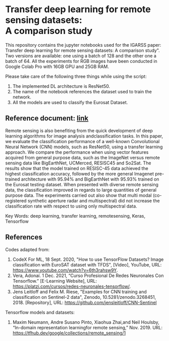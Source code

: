 # Transfer deep learning for remote sensing datasets: <br/> A comparison study

This repository contains the jupyter notebooks used for the IGARSS paper: Transfer deep learning for remote sensing datasets: 
A comparison study". Two versions are available: one using a batch of 128 and the other one a batch of 64. All the experiments for RGB images have been conducted in Google  Colab  Pro  with  16GB  GPU  and  25GB  RAM.

Please take care of the following three things while using the script:<br/>
1. The implemented DL architecture is ResNet50. <br/>
2. The name of the notebook references the dataset used to train the network. <br/>
3. All the models are used to classify the Eurosat Dataset. <br/>

## Reference document: [link](link)

Remote  sensing  is  also  benefiting  from  the  quick  development  of  deep  learning  algorithms  for  image  analysis  andclassification  tasks.   In  this  paper,  we  evaluate  the  classification  performance  of  a  well-known  Convolutional  Neural Network  (CNN)  models,  such  as  ResNet50,  using  a  transfer  learning  approach.   We  compare  the  performance  when using  vector features  acquired  from  general  purpose  data, such  as  the  ImageNet  versus  remote  sensing  data  like BigEarthNet, UCMerced, RESISC45 and So2Sat.  The results show that the model trained on RESISC-45 data  achieved  the  highest  classification  accuracy,  followed by  the  more  general  Imagenet  pre-trained  architecture  with 95.94%  and  BigEarthNet  with  95.93%  trained  on  the  Eurosat testing dataset. When presented with diverse remote sensing data,  the classification improved in regards to large quantities of general purpose data.  The experiments carried out also show that multi modal (co-registered synthetic aperture radar and multispectral) did not increase the classification rate with respect to using only multispectral data. <br/>

Key Words: deep learning, transfer learning, remotesensing, Keras, Tensorflow

## References

Codes adapted from:
1. CodeX For ML, 18 Sept. 2020, "How to use TensorFlow Datasets? Image classification with EuroSAT dataset with TFDS", [Video], YouTube, URL: https://www.youtube.com/watch?v=6th3rahsw9Y.
2. Vera, Adonaí. 1 Dec. 2021, “Curso Profesional De Redes Neuronales Con Tensorflow.” [E-Learning Website], URL: https://platzi.com/cursos/redes-neuronales-tensorflow/. 
3. Jens Leitloff and Felix M. Riese, "Examples for CNN training and classification on Sentinel-2 data", Zenodo, 10.5281/zenodo.3268451, 2018. [Repository], URL: https://github.com/jensleitloff/CNN-Sentinel


Tensorflow models and datasets:
1. Maxim Neumann, Andre Susano Pinto, Xiaohua Zhai,and Neil Houlsby,   “In-domain representation learningfor remote sensing,” Nov. 2019. URL: https://tfhub.dev/google/collections/remote_sensing/1

